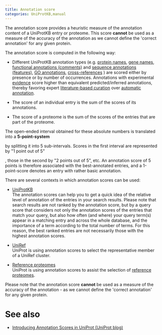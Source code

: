 ```yaml
---
title: Annotation score
categories: UniProtKB,manual
---
```


The annotation score provides a heuristic measure of the annotation content of a UniProtKB entry or proteome. This score **cannot** be used as a measure of the accuracy of the annotation as we cannot define the 'correct annotation' for any given protein.

The annotation score is computed in the following way:

-   Different UniProtKB annotation types (e.g. [protein names](https://www.uniprot.org/help/protein%5Fnames), [gene names](https://www.uniprot.org/help/gene%5Fname), [functional annotations (comments)](https://www.uniprot.org/help/general%5Fannotation) and [sequence annotations (features)](https://www.uniprot.org/help/sequence%5Fannotation), [GO annotations](https://www.uniprot.org/help/gene%5Fontology), [cross-references](https://www.uniprot.org/help/cross%5Freferences%5Fsection) ) are scored either by presence or by number of occurrences. Annotations with experimental [evidence](https://www.uniprot.org/help/evidences) score higher than equivalent predicted/inferred annotations, thereby favoring expert [literature-based curation](https://www.uniprot.org/help/biocuration) over [automatic annotation](https://www.uniprot.org/help/automatic%5Fannotation).

-   The score of an individual entry is the sum of the scores of its annotations.

-   The score of a proteome is the sum of the scores of the entries that are part of the proteome.

The open-ended interval obtained for these absolute numbers is translated into a **5-point-system**

by splitting it into 5 sub-intervals. Scores in the first interval are represented by "1 point out of 5"

, those in the second by "2 points out of 5", etc. An annotation score of 5 points is therefore associated with the best-annotated entries, and a 1-point-score denotes an entry with rather basic annotation.

There are several contexts in which annotation scores can be used:

-   [UniProtKB](https://www.uniprot.org/help/uniprotkb)  
    The annotation scores can help you to get a quick idea of the relative level of annotation of the entries in your search results. Please note that search results are not ranked by the annotation score, but by a query score that considers not only the annotation scores of the entries that match your query, but also how often (and where) your query term(s) appear in a matching entry and across the whole database, and the importance of a term according to the total number of terms. For this reason, the best ranked entries are not necessarily those with the highest annotation scores.

-   [UniRef](https://www.uniprot.org/help/uniref)  
    UniProt is using annotation scores to select the representative member of a UniRef cluster.

-   [Reference proteomes](https://www.uniprot.org/proteomes)  
    UniProt is using annotation scores to assist the selection of [reference proteomes](https://www.uniprot.org/proteomes).

Please note that the annotation score **cannot** be used as a measure of the accuracy of the annotation - as we cannot define the 'correct annotation' for any given protein.

# See also

-   [Introducing Annotation Scores in UniProt (UniProt blog)](https://insideuniprot.blogspot.com/2014/10/)
